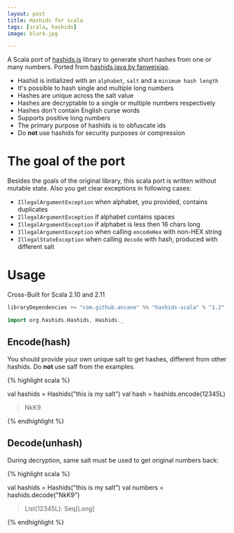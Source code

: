 ```yaml
---
layout: post
title: Hashids for scala
tags: [scala, hashids]
image: blur4.jpg

---
```


A Scala port of [hashids.js](https://github.com/ivanakimov/hashids.js) library to generate short hashes from one or many numbers. Ported from [hashids.java by fanweixiao](https://github.com/jiecao-fm/hashids-java).

* Hashid is initialized with an `alphabet`, `salt` and a `minimum hash length`
* It's possible to hash single and multiple long numbers
* Hashes are unique across the salt value
* Hashes are decryptable to a single or multiple numbers respectively
* Hashes don't contain English curse words
* Supports positive long numbers
* The primary purpose of hashids is to obfuscate ids
* Do **not** use hashids for security purposes or compression

<!--more-->

# The goal of the port

Besides the goals of the original library, this scala port is written without mutable state.
Also you get clear exceptions in following cases:

* `IllegalArgumentException` when alphabet, you provided, contains duplicates
* `IllegalArgumentException` if alphabet contains spaces
* `IllegalArgumentException` if alphabet is less then 16 chars long
* `IllegalArgumentException` when calling `encodeHex` with non-HEX string
* `IllegalStateException` when calling `decode` with hash, produced with different salt

# Usage

Cross-Built for Scala 2.10 and 2.11

```scala
libraryDependencies += "com.github.ancane" %% "hashids-scala" % "1.2"
```

```scala
import org.hashids.Hashids, Hashids._
```

## Encode(hash)

You should provide your own unique salt to get hashes, different from other hashids.
Do **not** use salf from the examples.

{% highlight scala  %}

val hashids = Hashids("this is my salt")
val hash = hashids.encode(12345L)

> NkK9

{% endhighlight %}

## Decode(unhash)

During decryption, same salt must be used to get original numbers back:

{% highlight scala  %}

val hashids = Hashids("this is my salt")
val numbers = hashids.decode("NkK9")

> List(12345L): Seq[Long]

{% endhighlight %}
